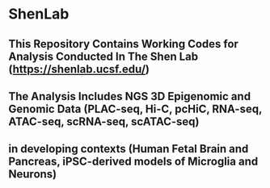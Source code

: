 # ShenLab 
## This Repository Contains Working Codes for Analysis Conducted In The Shen Lab (https://shenlab.ucsf.edu/)
## The Analysis Includes NGS 3D Epigenomic and Genomic Data (PLAC-seq, Hi-C, pcHiC, RNA-seq, ATAC-seq, scRNA-seq, scATAC-seq)
## in developing contexts (Human Fetal Brain and Pancreas, iPSC-derived models of Microglia and Neurons)
